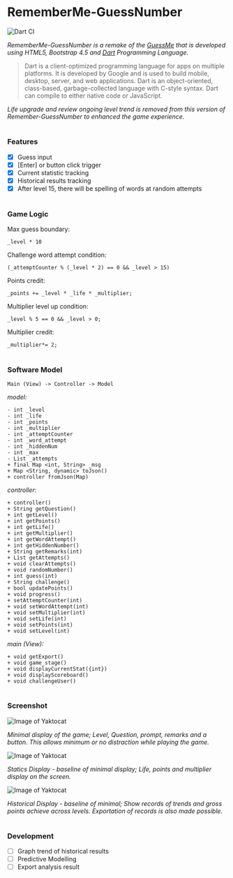 # RememberMe-GuessNumber
![Dart CI](https://github.com/kianannchan/RememberMe-GuessNumber/workflows/Dart%20CI/badge.svg?branch=kianannchan-patch-1)

*RememberMe-GuessNumber is a remake of the [GuessMe](https://github.com/kianannchan/GuessNumber) 
that is developed using HTML5, Bootstrap 4.5 and [Dart](https://dart.dev/) Programming Language.*
>Dart is a client-optimized programming language for apps on multiple platforms. 
>It is developed by Google and is used to build mobile, desktop, server, and web applications. 
>Dart is an object-oriented, class-based, garbage-collected language with C-style syntax. 
>Dart can compile to either native code or JavaScript.

*Life upgrade and review ongoing level trend is removed from this version of Remember-GuessNumber to enhanced
the game experience.*

#
### Features
- [x] Guess input
- [x] [Enter] or button click trigger
- [x] Current statistic tracking
- [x] Historical results tracking
- [x] After level 15, there will be spelling of words at random attempts 

#
### Game Logic
Max guess boundary:
```
_level * 10
```
Challenge word attempt condition:
```
(_attemptCounter % (_level * 2) == 0 && _level > 15)
```
Points credit:
```
_points += _level * _life * _multiplier;
```
Multiplier level up condition:
```
_level % 5 == 0 && _level > 0;
```
Multiplier credit:
```
_multiplier*= 2;
```

#
### Software Model
```
Main (View) -> Controller -> Model 
```

*model:*
```
- int _level
- int _life
- int _points
- int _multiplier
- int _attemptCounter
- int _word_attempt
- int _hiddenNum
- int _max
- List _attempts
+ final Map <int, String> _msg
+ Map <String, dynamic> toJson()
+ controller fromJson(Map)
```

*controller:*
```
+ controller()
+ String getQuestion()
+ int getLevel()
+ int getPoints()
+ int getLife()
+ int getMultiplier()
+ int getWordAttempt()
+ int getHiddenNumber()
+ String getRemarks(int)
+ List getAttempts()
+ void clearAttempts()
+ void randomNumber()
+ int guess(int)
+ String challenge()
+ bool updatePoints()
+ void progress()
+ setAttemptCounter(int)
+ void setWordAttempt(int)
+ void setMultiplier(int)
+ void setLife(int)
+ void setPoints(int)
+ void setLevel(int)
```

*main (View):*
```
+ void getExport()
+ void game_stage()
+ void displayCurrentStat({int})
+ void displayScoreboard()
+ void challengeUser()
```

#
### Screenshot
![Image of Yaktocat](https://i.ibb.co/2N874nZ/minimal.png)

*Minimal display of the game; Level, Question, prompt, remarks and a button. This allows 
minimum or no distraction while playing the game.*

![Image of Yaktocat](https://i.ibb.co/C1gWQZ4/currentstat.png)

*Statics Display - baseline of minimal display; Life, points and multiplier display on the screen.*


![Image of Yaktocat](https://i.ibb.co/Ch8d1ct/Capture.png)

*Historical Display - baseline of minimal; Show records of trends and gross 
points achieve across levels. Exportation of records is also made possible.*

#
### Development
- [ ] Graph trend of historical results
- [ ] Predictive Modelling
- [ ] Export analysis result
